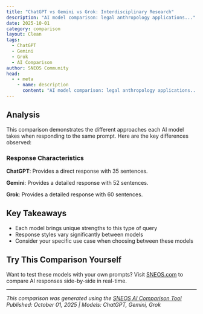 ```yaml
---
title: "ChatGPT vs Gemini vs Grok: Interdisciplinary Research"
description: "AI model comparison: legal anthropology applications..."
date: 2025-10-01
category: comparison
layout: Clean
tags:
  - ChatGPT
  - Gemini
  - Grok
  - AI Comparison
author: SNEOS Community
head:
  - - meta
    - name: description
      content: "AI model comparison: legal anthropology applications..."
---
```


<ChatComparison
  title="ChatGPT vs Gemini vs Grok: Interdisciplinary Research"
  prompt="legal anthropology applications"
  :responses='{
    "ChatGPT": "Legal anthropology, also known as the anthropology of law, studies how law and legal systems are embedded in social and cultural contexts. It explores how different societies understand, create, and enforce rules, and how law interacts with power, identity, and social dynamics. Here are some key applications of legal anthropology:\n\n1. **Understanding Diverse Legal Systems**  \n   - Analyzing customary and indigenous legal practices.  \n   - Comparing formal state law with informal dispute resolution methods.  \n   - Studying how legal pluralism functions in multi-legal societies.\n\n2. **Conflict Resolution and Mediation**  \n   - Informing culturally appropriate mediation and negotiation techniques.  \n   - Supporting reconciliation processes in post-conflict or transitional societies.  \n   - Enhancing community-based dispute resolution mechanisms.\n\n3. **Policy Development and Legal Reform**  \n   - Advising governments and NGOs on culturally sensitive legal reforms.  \n   - Assessing the impact of laws on minority groups and marginalized communities.  \n   - Guiding the adaptation of international human rights laws to local contexts.\n\n4. **Human Rights Advocacy**  \n   - Documenting violations through ethnographic research.  \n   - Exploring tensions between international law and local customs.  \n   - Supporting grassroots movements with legal-cultural insights.\n\n5. **Criminal Justice and Enforcement**  \n   - Examining policing and incarceration practices in different cultures.  \n   - Studying the social effects of laws and punishment.  \n   - Informing rehabilitation and reintegration programs.\n\n6. **Land and Resource Rights**  \n   - Clarifying indigenous and community land tenure systems.  \n   - Resolving disputes over natural resources.  \n   - Assisting in legal recognition of traditional ownership.\n\n7. **Transnational and Global Legal Issues**  \n   - Analyzing the impacts of globalization on local legal orders.  \n   - Studying the interplay between international treaties and local practices.  \n   - Investigating cross-border legal challenges, such as migration and trade.\n\n8. **Education and Capacity Building**  \n   - Training legal professionals to be culturally competent.  \n   - Incorporating anthropological perspectives in law curricula.  \n   - Empowering communities through legal literacy programs.\n\nLegal anthropology\u2019s interdisciplinary approach enhances understanding of the complex relationship between law, culture, and society, making it valuable for academics, policymakers, legal practitioners, and human rights organizations.",
    "Gemini": "Legal anthropology, the study of law and legal systems within their cultural and social contexts, has a wide range of practical applications.  Here are some of the key areas where it\u0027s applied:\n\n**1. Human Rights Advocacy:**\n\n*   **Cross-Cultural Understanding of Rights:** Legal anthropologists can help translate human rights principles into culturally appropriate language and practices. They can identify local understandings of justice, fairness, and social responsibility that might differ from Western-centric human rights frameworks.\n*   **Documenting Human Rights Violations:**  Anthropologists use ethnographic methods to document human rights abuses, often in collaboration with legal teams.  This can involve interviewing victims, analyzing legal documents, and providing cultural context for understanding the motivations and impacts of these violations.\n*   **Advocacy for Indigenous Rights:**  Legal anthropologists are often involved in advocating for the rights of indigenous peoples, including land rights, self-determination, and cultural preservation. They can provide expert testimony in legal cases, conduct research to support indigenous claims, and help negotiate agreements between indigenous communities and governments or corporations.\n*   **Refugee and Asylum Cases:** Legal anthropologists can provide crucial cultural and social context to asylum claims, helping adjudicators understand the conditions in the claimant\u0027s home country and the potential persecution they faced.  They can analyze kinship systems, religious practices, and political dynamics to assess the credibility of asylum seekers.\n*   **Combating Human Trafficking:** Understanding the social and economic factors that contribute to human trafficking, as well as the cultural norms that may normalize or enable it, is crucial for effective prevention and intervention strategies. Legal anthropologists can conduct research to identify vulnerable populations and develop culturally sensitive prevention programs.\n\n**2. Legal Reform and Policy Development:**\n\n*   **Designing Culturally Appropriate Laws:**  Legal anthropologists can help ensure that new laws and policies are culturally appropriate and effective. They can assess the potential impacts of proposed legislation on different social groups and identify unintended consequences.\n*   **Improving Access to Justice:**  In many societies, access to justice is unevenly distributed. Legal anthropologists can study the barriers that prevent marginalized groups from accessing legal services and develop strategies to improve access, such as providing legal aid in local languages or establishing community-based dispute resolution mechanisms.\n*   **Evaluating the Effectiveness of Legal Interventions:**  Legal anthropologists can evaluate the effectiveness of legal interventions, such as crime prevention programs or domestic violence initiatives. They can assess whether these interventions are achieving their intended goals and identify areas for improvement.\n*   **Promoting Alternative Dispute Resolution:** Understanding local dispute resolution mechanisms, such as mediation or arbitration, can inform the development of alternative dispute resolution programs that are more culturally sensitive and effective than formal legal processes.\n*   **Criminal Justice System Reform:**  Legal anthropologists can contribute to reforms in the criminal justice system by analyzing sentencing disparities, studying the impact of incarceration on communities, and developing culturally responsive approaches to rehabilitation.  This includes understanding cultural defenses that may mitigate culpability in certain cases.\n\n**3. Business and Corporate Social Responsibility:**\n\n*   **Cultural Due Diligence:** Companies operating in culturally diverse environments can use legal anthropological expertise to conduct cultural due diligence. This involves assessing the potential social and environmental impacts of their operations and developing strategies to mitigate negative consequences.\n*   **Negotiating Agreements with Local Communities:**  Legal anthropologists can help companies negotiate fair and equitable agreements with local communities, ensuring that their rights are respected and that they benefit from development projects.\n*   **Corporate Social Responsibility Initiatives:** Understanding local needs and priorities is essential for developing effective corporate social responsibility initiatives. Legal anthropologists can help companies design programs that are culturally appropriate and sustainable.\n*   **International Trade Law:** Understanding cultural differences in contractual relationships, property rights, and dispute resolution is crucial for navigating international trade law. Legal anthropologists can provide insights into these differences and help companies avoid misunderstandings and legal disputes.\n\n**4. International Development:**\n\n*   **Land Tenure Reform:**  Legal anthropologists can study customary land tenure systems and help design land tenure reforms that are equitable and sustainable. This is particularly important in developing countries where land is a crucial resource.\n*   **Governance and Rule of Law:**  Strengthening governance and the rule of law is a key goal of international development. Legal anthropologists can help design governance programs that are culturally appropriate and effective, by understanding local power dynamics, social norms, and legal traditions.\n*   **Poverty Reduction:**  Legal anthropologists can contribute to poverty reduction efforts by studying the legal and social barriers that prevent the poor from accessing resources and opportunities. They can help design interventions that address these barriers and empower marginalized communities.\n\n**5. Forensic Anthropology and Legal Contexts:**\n\n*   **Cultural Identification of Remains:**  While forensic anthropology traditionally focuses on skeletal analysis, understanding cultural practices related to burial, mourning, and personal adornment can aid in the identification of human remains, particularly in mass fatality events or cases involving diverse cultural backgrounds.\n*   **Expert Testimony in Death Investigations:**  Legal anthropologists can provide expert testimony in cases where cultural practices may have played a role in a death, such as cases involving ritual killings, honor killings, or neglect based on traditional beliefs.\n\n**Specific Examples:**\n\n*   **Land Rights in the Amazon:** An anthropologist might study the land tenure system of an indigenous community in the Amazon to help them defend their land rights against encroachment by logging companies.\n*   **Female Genital Mutilation (FGM):** Anthropological research can help inform policies and programs aimed at eradicating FGM by understanding the cultural contexts in which it is practiced and the factors that perpetuate it.\n*   **Water Rights Disputes:** In arid regions, anthropologists might study the customary water rights of different communities to help resolve disputes over water resources.\n*   **Cultural Defense:** An anthropologist might be called upon to provide expert testimony in a criminal case where the defendant\u0027s actions were motivated by cultural beliefs or practices.\n\n**Key Skills and Methods of Legal Anthropology:**\n\n*   **Ethnographic Research:**  The cornerstone of legal anthropology is ethnographic research, which involves immersing oneself in a community, observing social interactions, conducting interviews, and collecting data on local customs, beliefs, and practices.\n*   **Cross-Cultural Comparison:**  Legal anthropologists compare legal systems and practices across different cultures to identify commonalities and differences.\n*   **Legal Analysis:**  Legal anthropologists analyze legal texts, court decisions, and other legal documents to understand the formal legal system.\n*   **Qualitative Data Analysis:**  Legal anthropologists use qualitative data analysis techniques to interpret interview transcripts, field notes, and other qualitative data.\n*   **Communication and Collaboration:**  Legal anthropologists need to be able to communicate their research findings effectively to a variety of audiences, including lawyers, policymakers, and community members. They also need to be able to collaborate effectively with people from different backgrounds and disciplines.\n\nIn summary, legal anthropology offers valuable insights and tools for addressing a wide range of legal and social problems.  Its focus on cultural context and local perspectives makes it an essential resource for creating just, equitable, and sustainable societies.\n",
    "Grok": "Legal anthropology is the study of how law and legal systems interact with culture, society, and human behavior across different communities and contexts. It explores the relationship between legal norms and social practices, often focusing on how laws are understood, interpreted, and applied in various cultural settings. Below are some key applications of legal anthropology:\n\n### 1. **Understanding Legal Pluralism**\n   - Legal anthropology examines how multiple legal systems coexist within a single society, such as customary, religious, and state laws. This is particularly relevant in post-colonial contexts where indigenous or traditional legal systems operate alongside formal state laws.\n   - **Application**: Anthropologists can help policymakers and legal practitioners navigate conflicts between systems, ensuring that local customs are respected while promoting equitable legal reforms. For example, in many African and Asian countries, customary land tenure systems often clash with state property laws, and legal anthropologists can mediate solutions.\n\n### 2. **Dispute Resolution and Mediation**\n   - Legal anthropologists study informal and traditional dispute resolution mechanisms, such as community mediation, councils of elders, or religious courts, which often operate outside formal legal systems.\n   - **Application**: Their insights can be used to design alternative dispute resolution (ADR) programs that are culturally sensitive and effective in communities where formal courts are inaccessible or mistrusted. For instance, in rural areas of South Asia, anthropologists have documented how village panchayats (local councils) resolve conflicts based on social norms rather than state law.\n\n### 3. **Human Rights and Advocacy**\n   - Legal anthropology provides critical perspectives on how human rights are understood and implemented across cultures, often highlighting discrepancies between universal legal standards and local practices.\n   - **Application**: Anthropologists work with NGOs, governments, and international organizations to address issues like gender inequality, indigenous rights, and refugee protection by ensuring that human rights frameworks are culturally relevant and inclusive. For example, legal anthropologists have studied how indigenous groups in Latin America assert land rights under international law while maintaining traditional governance systems.\n\n### 4. **Policy Development and Legal Reform**\n   - Legal anthropologists analyze how laws impact communities and whether they align with cultural values or create social tensions. They often conduct fieldwork to understand the \u0022law in action\u0022 versus the \u0022law on the books.\u0022\n   - **Application**: Their research informs the drafting of laws and policies that are more likely to be accepted and followed by local populations. For instance, in addressing issues like child marriage or female genital mutilation, legal anthropologists collaborate with lawmakers to create interventions that respect cultural sensitivities while promoting change.\n\n### 5. **Criminal Justice and Law Enforcement**\n   - Legal anthropology investigates how cultural norms influence perceptions of crime, punishment, and justice. It also examines interactions between law enforcement and marginalized communities.\n   - **Application**: Anthropological insights can improve police training and criminal justice practices by fostering cultural competency, reducing bias, and addressing systemic inequalities. For example, in the United States, legal anthropologists have studied how cultural misunderstandings contribute to disproportionate incarceration rates among minority groups.\n\n### 6. **Indigenous and Land Rights**\n   - Legal anthropology plays a crucial role in documenting and advocating for indigenous legal traditions, especially in disputes over land and resources.\n   - **Application**: Anthropologists provide expert testimony in legal cases involving indigenous land claims, helping courts understand customary laws and historical contexts. They have been instrumental in cases like the recognition of Aboriginal title in Australia (e.g., the Mabo case) and Native American treaty rights in the U.S.\n\n### 7. **Migration and Refugee Law**\n   - Legal anthropologists study how migration and displacement affect individuals\u0027 access to legal protection and how cultural differences shape their experiences with immigration systems.\n   - **Application**: Their work supports asylum processes by providing evidence of cultural or social persecution in refugees\u0027 home countries. Anthropologists may also assist in creating culturally sensitive policies for migrant integration.\n\n### 8. **Corporate and Intellectual Property Law**\n   - Legal anthropology addresses issues of intellectual property, particularly concerning traditional knowledge, cultural heritage, and biopiracy.\n   - **Application**: Anthropologists work with communities to protect their cultural assets from exploitation by corporations, advocating for fair benefit-sharing agreements. For instance, they have supported indigenous groups in negotiating patents for traditional medicines or agricultural practices.\n\n### 9. **Forensic Anthropology and Legal Evidence**\n   - While forensic anthropology is a related but distinct field, legal anthropologists sometimes contribute to legal cases by providing cultural context for behaviors, practices, or artifacts that are relevant to court proceedings.\n   - **Application**: They may assist in cases involving cultural defense arguments, where a defendant\u2019s actions are explained through cultural norms, or in repatriation cases involving cultural artifacts.\n\n### 10. **Globalization and Transnational Law**\n   - Legal anthropology examines how globalization affects legal systems, including the spread of international norms, trade laws, and corporate regulations, and how these interact with local practices.\n   - **Application**: Anthropologists help address the cultural implications of transnational legal frameworks, such as labor laws or environmental regulations, ensuring they do not disproportionately harm vulnerable populations.\n\n### Practical Examples in Action:\n- **Sally Engle Merry**: A prominent legal anthropologist, Merry conducted research on how human rights are \u0022vernacularized,\u0022 or adapted to local contexts. Her work has influenced how international human rights programs are implemented in culturally diverse settings.\n- **Land Disputes in Africa**: Legal anthropologists have worked with organizations like the International Land Coalition to mediate between state and customary land laws, ensuring that marginalized communities are not displaced by development projects.\n- **Cultural Defense in Courts**: In cases where cultural practices conflict with state law (e.g., polygamy, honor killings), legal anthropologists provide expert testimony to help judges and juries understand the cultural context without endorsing harmful practices.\n\n### Challenges in Legal Anthropology Applications:\n- Balancing cultural relativism with universal ethical standards (e.g., condoning vs. critiquing harmful traditions).\n- Gaining trust from communities while working with state or international entities.\n- Ensuring that anthropological insights are not misused to justify exploitation or discrimination.\n\nIn summary, legal anthropology bridges the gap between formal legal systems and cultural realities, offering valuable tools for creating more just, inclusive, and effective legal practices worldwide. Its applications are especially critical in pluralistic societies and in addressing global challenges like migration, development, and human rights."
  }'
  published-date="23:10"
/>

## Analysis

This comparison demonstrates the different approaches each AI model takes when responding to the same prompt. Here are the key differences observed:

### Response Characteristics

**ChatGPT**: Provides a direct response with 35 sentences. 

**Gemini**: Provides a detailed response with 52 sentences. 

**Grok**: Provides a detailed response with 60 sentences. 

## Key Takeaways

- Each model brings unique strengths to this type of query
- Response styles vary significantly between models
- Consider your specific use case when choosing between these models

## Try This Comparison Yourself

Want to test these models with your own prompts? Visit [SNEOS.com](https://sneos.com) to compare AI responses side-by-side in real-time.

---

*This comparison was generated using the [SNEOS AI Comparison Tool](https://sneos.com)*
*Published: October 01, 2025 | Models: ChatGPT, Gemini, Grok*
